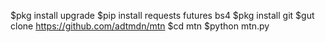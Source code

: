 $pkg install upgrade
$pip install requests futures bs4
$pkg install git
$gut clone https://github.com/adtmdn/mtn
$cd mtn
$python mtn.py
